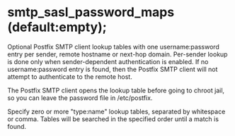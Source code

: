 # smtp_sasl_password_maps (default:empty); 


Optional Postfix SMTP client lookup tables with one username:password
entry per sender, remote hostname or next-hop domain. Per-sender
lookup is done only when sender-dependent authentication is enabled.
If no username:password entry is found, then the Postfix SMTP client
will not attempt to authenticate to the remote host.



The Postfix SMTP client opens the lookup table before going to
chroot jail, so you can leave the password file in /etc/postfix.



Specify zero or more "type:name" lookup tables, separated by
whitespace or comma. Tables will be searched in the specified order
until a match is found.



